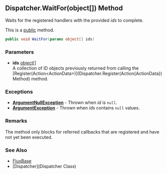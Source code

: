 Dispatcher.WaitFor(object[]) Method
-----------------------------------

Waits for the registered handlers with the provided _ids_ to complete.

This is a [public](https://docs.microsoft.com/dotnet/csharp/language-reference/keywords/public) method.

```c#
public void WaitFor(params object[] ids)
```

### Parameters
* __ids__ [object](https://docs.microsoft.com/dotnet/api/system.object)\[\]\
A collection of ID objects previously returned from calling the [Register(Action\<ActionData\>)](Dispatcher.Register(Action{ActionData}) Method) method.

### Exceptions
* __[ArgumentNullException](https://docs.microsoft.com/dotnet/api/system.argumentnullexception)__ - Thrown when _id_ is `null`.
* __[ArgumentException](https://docs.microsoft.com/dotnet/api/system.argumentexception)__ - Thrown when _ids_ contains `null` values.

### Remarks
The method only blocks for referred callbacks that are registered and have not yet been executed.

### See Also
* [FluxBase](index)
* [Dispatcher](Dispatcher Class)